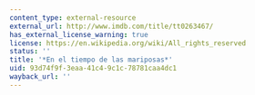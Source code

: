 ```yaml
---
content_type: external-resource
external_url: http://www.imdb.com/title/tt0263467/
has_external_license_warning: true
license: https://en.wikipedia.org/wiki/All_rights_reserved
status: ''
title: '*En el tiempo de las mariposas*'
uid: 93d74f9f-3eaa-41c4-9c1c-78781caa4dc1
wayback_url: ''
---
```

